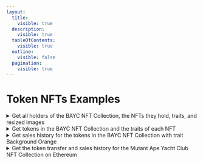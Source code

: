 ```yaml
---
layout:
  title:
    visible: true
  description:
    visible: true
  tableOfContents:
    visible: true
  outline:
    visible: false
  pagination:
    visible: true
---
```


# Token NFTs Examples

<details>

<summary>Get all holders of the BAYC NFT Collection, the NFTs they hold, traits, and resized images</summary>

```graphql
query QB2 {
  TokenNfts(input: {filter: {address: {_eq: "0xbc4ca0eda7647a8ab7c2061c2e118a18a936f13d"}}, blockchain: ethereum}) {
    TokenNft {
      address
      chainId
      contentType
      contentValue {
        image {
          extraSmall
          original
          large
        }
      }
      #currentHolderCount - being fixed
      id
      lastTransferBlock
      lastTransferHash
      lastTransferTimestamp
      metaData {
        animationUrl
        attributes {
          trait_type
          value
        }
        backgroundColor
        description
        image
        externalUrl
        imageData
        name
        youtubeUrl
      }
      rawMetaData
      token {
        id
      }
      tokenBalances {
        id
      }
      tokenId
      tokenURI
      totalSupply
      #transferCount - being fixed
      type
    }
    pageInfo {
      nextCursor
      prevCursor
    }
  }
}
```

</details>

<details>

<summary>Get tokens in the BAYC NFT Collection and the traits of each NFT </summary>

```graphql
query QB4 {
  TokenNfts(input: {filter: { address: {_eq: "0xbc4ca0eda7647a8ab7c2061c2e118a18a936f13d"}, metaData: {attributes: {trait_type: {_eq: "Background"}, value: {_eq: "Orange"}}}}, blockchain: ethereum}) {
    TokenNft {
      address
      chainId
      id
      metaData {
        animationUrl
        attributes {
          trait_type
          value
        }
        description
        image
      }
      tokenId
    }
    pageInfo {
      nextCursor
      prevCursor
    }
  }
}
```

</details>

<details>

<summary>Get sales history for the tokens in the BAYC NFT Collection with trait Background Orange</summary>

```graphql
query QB16 {
  TokenNfts(
    input: {filter: {address: {_eq: "0xbc4ca0eda7647a8ab7c2061c2e118a18a936f13d"}, metaData: {attributes: {trait_type: {_eq: "Background"}, value: {_eq: "Orange"}}}}, blockchain: ethereum}
  ) {
    TokenNft {
      address
      tokenId
      token {
        name
        symbol
      }
      nftSaleTransactions {
        dappSlug
        formattedPaymentAmount
        formattedFeeAmountInUSDC
        formattedPaymentAmountInNativeToken
        paymentToken {
          address
          name
          decimals
          symbol
        }
        blockNumber
        blockTimestamp
        nfts {
          tokenId
          tokenType
        }
      }
      metaData {
        attributes {
          trait_type
          value
        }
      }
      contentType
      contentValue {
        image {
          extraSmall
          large
          medium
          original
        }
      }
    }
  }
}
```

</details>

<details>

<summary>Get the token transfer and sales history for the Mutant Ape Yacht Club NFT Collection on Ethereum</summary>

```graphql
{
  TokenNfts(
    input: {filter: {address: {_eq: "0x60e4d786628fea6478f785a6d7e704777c86a7c6"}}, limit: 10, blockchain: ethereum}
  ) {
    TokenNft {
      tokenId
      tokenTransfers {
        from {
          identity
        }
        to {
          identity
        }
        blockTimestamp
        transactionHash
      }
      nftSaleTransactions {
        from {
          identity
        }
        to {
          identity
        }
        blockTimestamp
        transactionHash
        paymentAmount
        paymentToken {
          symbol
        }
      }
    }
  }
}
```

</details>

